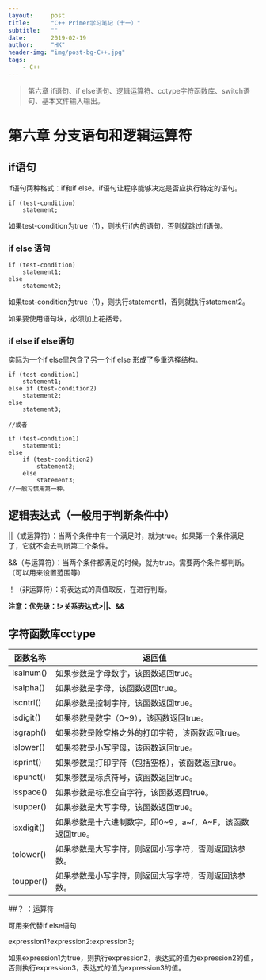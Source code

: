 ```yaml
---
layout:     post
title:      "C++ Primer学习笔记（十一）"
subtitle:   ""
date:       2019-02-19
author:     "HK"
header-img: "img/post-bg-C++.jpg"
tags:
    - C++
---
```


> 第六章 if语句、if else语句、逻辑运算符、cctype字符函数库、switch语句、基本文件输入输出。

# 第六章 分支语句和逻辑运算符

## if语句

if语句两种格式：if和if else。if语句让程序能够决定是否应执行特定的语句。

    if (test-condition)
        statement;

如果test-condition为true（1），则执行if内的语句，否则就跳过if语句。

### if else 语句

    if (test-condition)
        statement1;
    else
        statement2;

如果test-condition为true（1），则执行statement1，否则就执行statement2。

如果要使用语句块，必须加上花括号。

### if else if else语句

实际为一个if else里包含了另一个if else 形成了多重选择结构。

    if (test-condition1)
        statement1;
    else if (test-condition2)
        statement2;
    else
        statement3;
     
    //或者
     
    if (test-condition1)
        statement1;
    else 
        if (test-condition2)
            statement2;
        else
            statement3;
    //一般习惯用第一种。

## 逻辑表达式（一般用于判断条件中）

||（或运算符）：当两个条件中有一个满足时，就为true。如果第一个条件满足了，它就不会去判断第二个条件。

&&（与运算符）：当两个条件都满足的时候，就为true。需要两个条件都判断。（可以用来设置范围等）

！（非运算符）：将表达式的真值取反，在进行判断。

**注意：优先级：!>关系表达式>||、&&**

## 字符函数库cctype
|函数名称 	|返回值|
|-----------|------|
|isalnum() 	|如果参数是字母数字，该函数返回true。|
|isalpha() 	|如果参数是字母，该函数返回true。    |
|iscntrl() 	|如果参数是控制字符，该函数返回true。|
|isdigit() 	|如果参数是数字（0~9），该函数返回true。|
|isgraph() 	|如果参数是除空格之外的打印字符，该函数返回true。|
|islower() 	|如果参数是小写字母，该函数返回true。|
|isprint() 	|如果参数是打印字符（包括空格），该函数返回true。|
|ispunct() 	|如果参数是标点符号，该函数返回true。|
|isspace() 	|如果参数是标准空白字符，该函数返回true。|
|isupper() 	|如果参数是大写字母，该函数返回true。|
|isxdigit() |如果参数是十六进制数字，即0~9，a~f，A~F，该函数返回true。|
|tolower() 	|如果参数是大写字符，则返回小写字符，否则返回该参数。|
|toupper() 	|如果参数是小写字符，则返回大写字符，否则返回该参数。|

##？ ：运算符

可用来代替if else语句

expression1?expression2:expression3;

如果expression1为true，则执行expression2，表达式的值为expression2的值，否则执行expression3，表达式的值为expression3的值。
